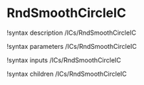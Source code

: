<!-- MOOSE Documentation Stub: Remove this when content is added. -->

# RndSmoothCircleIC
!syntax description /ICs/RndSmoothCircleIC

!syntax parameters /ICs/RndSmoothCircleIC

!syntax inputs /ICs/RndSmoothCircleIC

!syntax children /ICs/RndSmoothCircleIC
